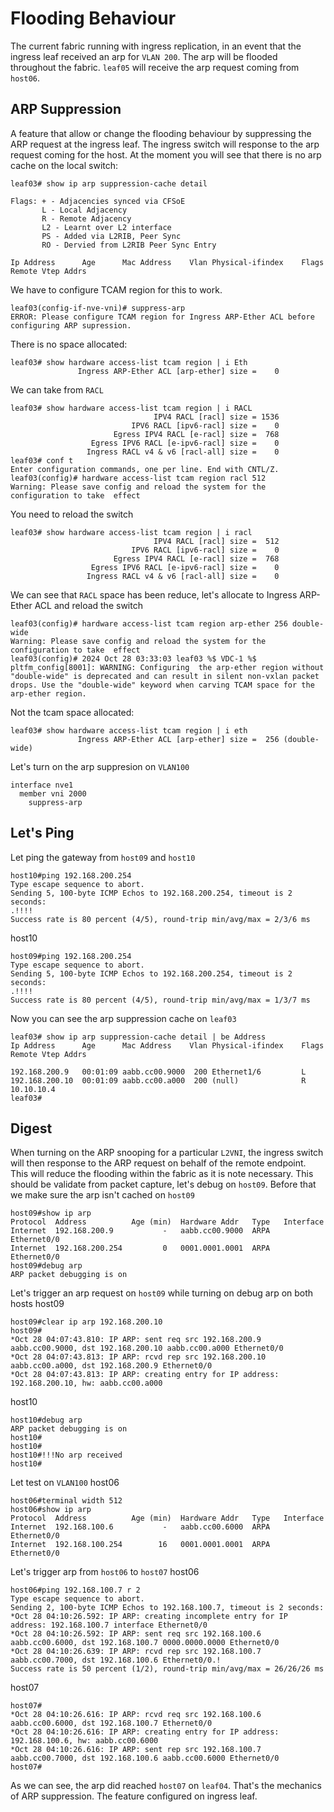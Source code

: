 # Flooding Behaviour

The current fabric running with ingress replication, in an event that the ingress leaf received an arp for `VLAN 200`. The arp will be flooded throughout the fabric. `leaf05` will receive the arp request coming from `host06`.

## ARP Suppression

A feature that allow or change the flooding behaviour by suppressing the ARP request at the ingress leaf. The ingress switch will response to the arp request coming for the host. At the moment you will see that there is no arp cache on the local switch:
```
leaf03# show ip arp suppression-cache detail 

Flags: + - Adjacencies synced via CFSoE
       L - Local Adjacency
       R - Remote Adjacency
       L2 - Learnt over L2 interface
       PS - Added via L2RIB, Peer Sync
       RO - Dervied from L2RIB Peer Sync Entry

Ip Address      Age      Mac Address    Vlan Physical-ifindex    Flags    Remote Vtep Addrs
```

We have to configure TCAM region for this to work.
```
leaf03(config-if-nve-vni)# suppress-arp 
ERROR: Please configure TCAM region for Ingress ARP-Ether ACL before configuring ARP supression.
```
There is no space allocated:
```
leaf03# show hardware access-list tcam region | i Eth
               Ingress ARP-Ether ACL [arp-ether] size =    0 
```

We can take from `RACL`
```
leaf03# show hardware access-list tcam region | i RACL
                                IPV4 RACL [racl] size = 1536 
                           IPV6 RACL [ipv6-racl] size =    0 
                       Egress IPV4 RACL [e-racl] size =  768 
                  Egress IPV6 RACL [e-ipv6-racl] size =    0 
                 Ingress RACL v4 & v6 [racl-all] size =    0 
leaf03# conf t
Enter configuration commands, one per line. End with CNTL/Z.
leaf03(config)# hardware access-list tcam region racl 512
Warning: Please save config and reload the system for the configuration to take  effect
```
You need to reload the switch
```
leaf03# show hardware access-list tcam region | i racl
                                IPV4 RACL [racl] size =  512 
                           IPV6 RACL [ipv6-racl] size =    0 
                       Egress IPV4 RACL [e-racl] size =  768 
                  Egress IPV6 RACL [e-ipv6-racl] size =    0 
                 Ingress RACL v4 & v6 [racl-all] size =    0
```

We can see that `RACL` space has been reduce, let's allocate to Ingress ARP-Ether ACL and reload the switch
```
leaf03(config)# hardware access-list tcam region arp-ether 256 double-wide 
Warning: Please save config and reload the system for the configuration to take  effect
leaf03(config)# 2024 Oct 28 03:33:03 leaf03 %$ VDC-1 %$ pltfm_config[8001]: WARNING: Configuring  the arp-ether region without "double-wide" is deprecated and can result in silent non-vxlan packet drops. Use the "double-wide" keyword when carving TCAM space for the arp-ether region.
```

Not the tcam space allocated:
```
leaf03# show hardware access-list tcam region | i eth
               Ingress ARP-Ether ACL [arp-ether] size =  256 (double-wide)
```

Let's turn on the arp suppresion on `VLAN100`
```
interface nve1
  member vni 2000
    suppress-arp
```

## Let's Ping

Let ping the gateway from `host09` and `host10`
```
host10#ping 192.168.200.254
Type escape sequence to abort.
Sending 5, 100-byte ICMP Echos to 192.168.200.254, timeout is 2 seconds:
.!!!!
Success rate is 80 percent (4/5), round-trip min/avg/max = 2/3/6 ms
```
host10
```
host09#ping 192.168.200.254
Type escape sequence to abort.
Sending 5, 100-byte ICMP Echos to 192.168.200.254, timeout is 2 seconds:
.!!!!
Success rate is 80 percent (4/5), round-trip min/avg/max = 1/3/7 ms
```

Now you can see the arp suppression cache on `leaf03`
```
leaf03# show ip arp suppression-cache detail | be Address
Ip Address      Age      Mac Address    Vlan Physical-ifindex    Flags    Remote Vtep Addrs

192.168.200.9   00:01:09 aabb.cc00.9000  200 Ethernet1/6         L
192.168.200.10  00:01:09 aabb.cc00.a000  200 (null)              R        10.10.10.4  
leaf03# 
```

## Digest

When turning on the ARP snooping for a particular `L2VNI`, the ingress switch will then response to the ARP request on behalf of the remote endpoint. This will reduce the flooding within the fabric as it is note necessary. This should be validate from packet capture, let's debug on `host09`. Before that we make sure the arp isn't cached on `host09`
```
host09#show ip arp                
Protocol  Address          Age (min)  Hardware Addr   Type   Interface
Internet  192.168.200.9           -   aabb.cc00.9000  ARPA   Ethernet0/0
Internet  192.168.200.254         0   0001.0001.0001  ARPA   Ethernet0/0
host09#debug arp
ARP packet debugging is on
```

Let's trigger an arp request on `host09` while turning on debug arp on both hosts
host09
```
host09#clear ip arp 192.168.200.10
host09#
*Oct 28 04:07:43.810: IP ARP: sent req src 192.168.200.9 aabb.cc00.9000, dst 192.168.200.10 aabb.cc00.a000 Ethernet0/0
*Oct 28 04:07:43.813: IP ARP: rcvd rep src 192.168.200.10 aabb.cc00.a000, dst 192.168.200.9 Ethernet0/0
*Oct 28 04:07:43.813: IP ARP: creating entry for IP address: 192.168.200.10, hw: aabb.cc00.a000
```

host10
```
host10#debug arp 
ARP packet debugging is on
host10#   
host10#
host10#!!!No arp received
host10#
```
Let test on `VLAN100`
host06
```
host06#terminal width 512
host06#show ip arp
Protocol  Address          Age (min)  Hardware Addr   Type   Interface
Internet  192.168.100.6           -   aabb.cc00.6000  ARPA   Ethernet0/0
Internet  192.168.100.254        16   0001.0001.0001  ARPA   Ethernet0/0
```
Let's trigger arp from `host06` to `host07`
host06
```
host06#ping 192.168.100.7 r 2
Type escape sequence to abort.
Sending 2, 100-byte ICMP Echos to 192.168.100.7, timeout is 2 seconds:
*Oct 28 04:10:26.592: IP ARP: creating incomplete entry for IP address: 192.168.100.7 interface Ethernet0/0
*Oct 28 04:10:26.592: IP ARP: sent req src 192.168.100.6 aabb.cc00.6000, dst 192.168.100.7 0000.0000.0000 Ethernet0/0
*Oct 28 04:10:26.639: IP ARP: rcvd rep src 192.168.100.7 aabb.cc00.7000, dst 192.168.100.6 Ethernet0/0.!
Success rate is 50 percent (1/2), round-trip min/avg/max = 26/26/26 ms
```

host07
```
host07#
*Oct 28 04:10:26.616: IP ARP: rcvd req src 192.168.100.6 aabb.cc00.6000, dst 192.168.100.7 Ethernet0/0
*Oct 28 04:10:26.616: IP ARP: creating entry for IP address: 192.168.100.6, hw: aabb.cc00.6000
*Oct 28 04:10:26.616: IP ARP: sent rep src 192.168.100.7 aabb.cc00.7000, dst 192.168.100.6 aabb.cc00.6000 Ethernet0/0
host07#
```

As we can see, the arp did reached `host07` on `leaf04`. That's the mechanics of ARP suppression. The feature configured on ingress leaf.
